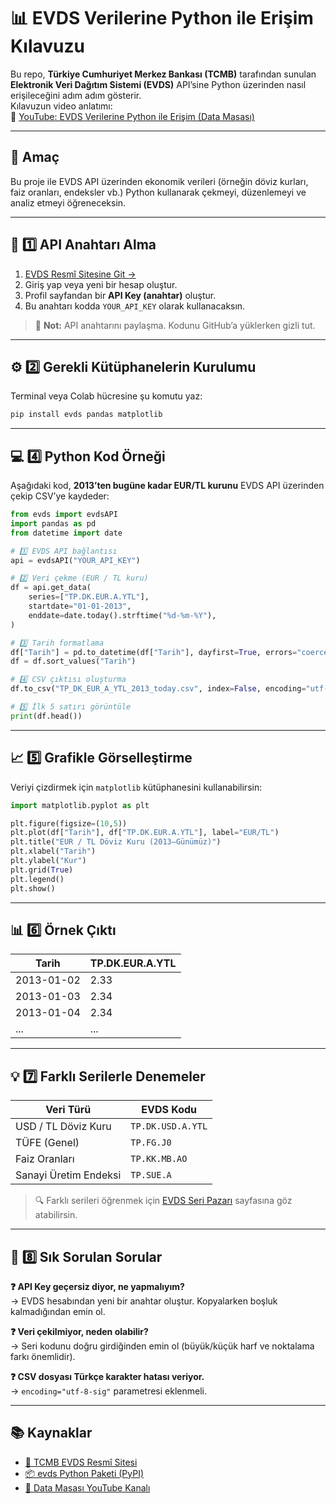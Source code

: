 # 📊 EVDS Verilerine Python ile Erişim Kılavuzu

Bu repo, **Türkiye Cumhuriyet Merkez Bankası (TCMB)** tarafından sunulan **Elektronik Veri Dağıtım Sistemi (EVDS)** API’sine Python üzerinden nasıl erişileceğini adım adım gösterir.  
Kılavuzun video anlatımı:  
🎥 [YouTube: EVDS Verilerine Python ile Erişim (Data Masası)](https://youtu.be/BG51rSq9TUE)

---

## 🎯 Amaç

Bu proje ile EVDS API üzerinden ekonomik verileri (örneğin döviz kurları, faiz oranları, endeksler vb.) Python kullanarak çekmeyi, düzenlemeyi ve analiz etmeyi öğreneceksin.

---

## 🧩 1️⃣ API Anahtarı Alma

1. [EVDS Resmî Sitesine Git →](https://evds2.tcmb.gov.tr/)
2. Giriş yap veya yeni bir hesap oluştur.
3. Profil sayfandan bir **API Key (anahtar)** oluştur.
4. Bu anahtarı kodda `YOUR_API_KEY` olarak kullanacaksın.

> 🔐 **Not:** API anahtarını paylaşma. Kodunu GitHub’a yüklerken gizli tut.

---

## ⚙️ 2️⃣ Gerekli Kütüphanelerin Kurulumu

Terminal veya Colab hücresine şu komutu yaz:

```bash
pip install evds pandas matplotlib
```

---


## 💻 4️⃣ Python Kod Örneği

Aşağıdaki kod, **2013’ten bugüne kadar EUR/TL kurunu** EVDS API üzerinden çekip CSV’ye kaydeder:

```python
from evds import evdsAPI
import pandas as pd
from datetime import date

# 1️⃣ EVDS API bağlantısı
api = evdsAPI("YOUR_API_KEY")

# 2️⃣ Veri çekme (EUR / TL kuru)
df = api.get_data(
    series=["TP.DK.EUR.A.YTL"],
    startdate="01-01-2013",
    enddate=date.today().strftime("%d-%m-%Y"),
)

# 3️⃣ Tarih formatlama
df["Tarih"] = pd.to_datetime(df["Tarih"], dayfirst=True, errors="coerce")
df = df.sort_values("Tarih")

# 4️⃣ CSV çıktısı oluşturma
df.to_csv("TP_DK_EUR_A_YTL_2013_today.csv", index=False, encoding="utf-8-sig")

# 5️⃣ İlk 5 satırı görüntüle
print(df.head())
```

---

## 📈 5️⃣ Grafikle Görselleştirme

Veriyi çizdirmek için `matplotlib` kütüphanesini kullanabilirsin:

```python
import matplotlib.pyplot as plt

plt.figure(figsize=(10,5))
plt.plot(df["Tarih"], df["TP.DK.EUR.A.YTL"], label="EUR/TL")
plt.title("EUR / TL Döviz Kuru (2013–Günümüz)")
plt.xlabel("Tarih")
plt.ylabel("Kur")
plt.grid(True)
plt.legend()
plt.show()
```

---

## 📊 6️⃣ Örnek Çıktı

| Tarih | TP.DK.EUR.A.YTL |
|-------|------------------|
| 2013-01-02 | 2.33 |
| 2013-01-03 | 2.34 |
| 2013-01-04 | 2.34 |
| ... | ... |

---

## 💡 7️⃣ Farklı Serilerle Denemeler

| Veri Türü | EVDS Kodu |
|------------|------------|
| USD / TL Döviz Kuru | `TP.DK.USD.A.YTL` |
| TÜFE (Genel) | `TP.FG.J0` |
| Faiz Oranları | `TP.KK.MB.AO` |
| Sanayi Üretim Endeksi | `TP.SUE.A` |

> 🔍 Farklı serileri öğrenmek için [EVDS Seri Pazarı](https://evds2.tcmb.gov.tr/index.php?/evds/serieMarket) sayfasına göz atabilirsin.

---

## 🧠 8️⃣ Sık Sorulan Sorular

**❓ API Key geçersiz diyor, ne yapmalıyım?**  
→ EVDS hesabından yeni bir anahtar oluştur. Kopyalarken boşluk kalmadığından emin ol.

**❓ Veri çekilmiyor, neden olabilir?**  
→ Seri kodunu doğru girdiğinden emin ol (büyük/küçük harf ve noktalama farkı önemlidir).

**❓ CSV dosyası Türkçe karakter hatası veriyor.**  
→ `encoding="utf-8-sig"` parametresi eklenmeli.

---

## 📚 Kaynaklar

- [📘 TCMB EVDS Resmî Sitesi](https://evds2.tcmb.gov.tr/)
- [📦 evds Python Paketi (PyPI)](https://pypi.org/project/evds/)
- [🎥 Data Masası YouTube Kanalı](https://www.youtube.com/@DataMasasi)




